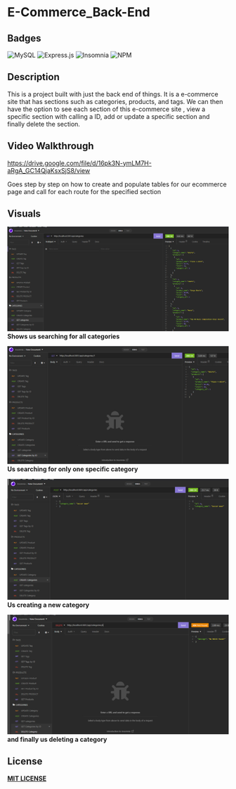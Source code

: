 # E-Commerce_Back-End

## Badges
![MySQL](https://img.shields.io/badge/mysql-%2300f.svg?style=for-the-badge&logo=mysql&logoColor=white) ![Express.js](https://img.shields.io/badge/express.js-%23404d59.svg?style=for-the-badge&logo=express&logoColor=%2361DAFB) ![Insomnia](https://img.shields.io/badge/Insomnia-black?style=for-the-badge&logo=insomnia&logoColor=5849BE) ![NPM](https://img.shields.io/badge/NPM-%23000000.svg?style=for-the-badge&logo=npm&logoColor=white)

## Description 
This is a project built with just the back end of things. It is a e-commerce site that has sections such as categories, products, and tags. We can then have the option to see each section of this e-commerce site , view a specific section with calling a ID, add or update a specific section and finally delete the section. 

## Video Walkthrough
https://drive.google.com/file/d/16pk3N-ymLM7H-aRgA_GC14QjaKsxSjS8/view

Goes step by step on how to create and populate tables for our ecommerce page and call for each route for the specified section

## Visuals
![contact](./img/1.png)
<b> Shows us searching for all categories

![contact](./img/2.png)
<b> Us searching for only one specific category

![contact](./img/3.png)
<b> Us creating a new category

![contact](./img/4.png)
<b> and finally us deleting a category

## License
[MIT LICENSE](./license.md)